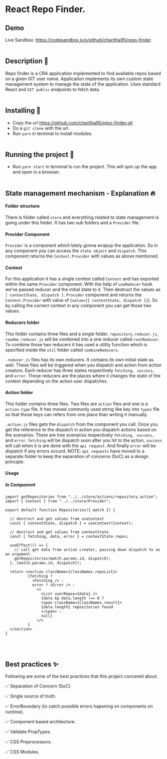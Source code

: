 # React Repo Finder.

## Demo

Live Sandbox: https://codesandbox.io/s/github/charitha95/repo-finder
<br/><br/>

## Description :newspaper:

Repo finder is a CRA application implemented to find available repos based on a given GIT user name. Application implements its own custom state management system to manage the state of the application. Uses standard React and `GIT public` endpoints to fetch data.
<br/><br/>

## Installing :wrench:

- Copy the url https://github.com/charitha95/repo-finder.git
- Do a `git clone` with the url.
- Run `yarn` in terminal to install modules.
  <br/><br/>

## Running the project :runner:

- Run `yarn start` in terminal to run the project. This will spin up the app and open in a browser.
  <br/><br/>

## State management mechanism - Explanation :fire:

#### Folder structure

There is folder called `store` and everything related to state management is going under this folder. It has two sub folders and a `Provider` file.

#### Provider Component

`Provider` is a component which lately gonna wrapup the application. So in any component you can access the `state object` and `dispatch`. This component returns the `Context.Provider` with values as above mentioned.

#### Context

For this application it has a single context called `Context` and has exported within the same `Provider` component. With the help of `useReducer` hook we've passed reducer and the initial state to it. Then destruct the values as `[ contextState, dispatch ]`. `Provider` component and returns the `Context.Provider` with value of (`value={{ contextState, dispatch }}`). So by calling the correct context in any component you can get those two values.

#### Reducers folder

This folder contains three files and a single folder. `repository.reducer.js`, `readme.reducer.js` will be combined into a one reducer called `rootReducer`. To combine those two reducers it has used a utility function which is specified inside the `util` folder called `combineReducers`.

`.reducer.js` files has its own reducers. It contains its own initial state as well. These files will be triggered when you dispatch and action from action creators. Each reducer has three states respectively `fetching, success,` and `error`. These reducers are the places where it changes the state of the context depending on the action user dispatches.

#### Action folder

This folder contains three files. Two files are `action` files and one is a `action-type` file. It has moved commonly used string like key into `types` file so that those keys can refers from one place than writing it manually.

`.action.js` files gets the `dispatch` from the component you call. Once you get the reference to the dispatch in action you dispatch actions based on the scenarios. There are tree scenarios respectively `fetching, success,` and `error`. `fetching` will be dispatch soon after you hit to the action, `success` will call when it is are done with the `api request`. And finally `error` will be dispatch if any errors occurd. NOTE: `api requests` have moved to a separate folder to keep the separation of concerns (SoC) as a design principle.

#### Usage

##### In Component

```shell
import getRepositories from "../../store/actions/repository.action";
import { Context } from "../../store/Provider";

export default function Repositories({ match }) {

  // destruct and get values from useContext
  const { contextState, dispatch } = useContext(Context);

  // destruct and get values from contextState
  const { fetching, data, error } = contextState.repos;

  useEffect(() => {
    // call get data from action creator, passing down dispatch to as an argument.
    getRepositories(match.params.id, dispatch);
  }, [match.params.id, dispatch]);

  return <section className={classNames.repoList}>
          {fetching ?
            <Fetching /> :
            error ? <Error /> :
              <>
                <List userRepos={data} />
                {data && data.length !== 0 ?
                <span className={classNames.result}>
                {data.length} repositories found
                </span> :
                null}
              </>
          }
  </section>
}
```
<br/><br/>

## Best practices :sparkles:
Following are some of the best practices that this project concered about.

✅ Separation of Concern (SoC). 

✅ Single source of truth.

✅ ErrorBoundary (to catch possible errors hapening on components on runtime).

✅ Component based architecture.

✅ Validate PropTypes.

✅ CSS Preprocessors.

✅ CSS Modules.
